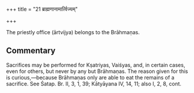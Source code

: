 +++
title = "21 ब्राह्मणानामार्त्विज्यम्"

+++

The priestly office (ārtvijya) belongs to the Brāhmaṇas.

## Commentary

Sacrifices may be performed for Kṣatriyas, Vaiśyas, and, in certain cases, even for others, but never by any but Brāhmaṇas. The reason given for this is curious,—because Brāhmaṇas only are able to eat the remains of a sacrifice. See Śatap. Br. II, 3, 1, 39; Kātyāyana IV, 14, 11; also I, 2, 8, cont.


